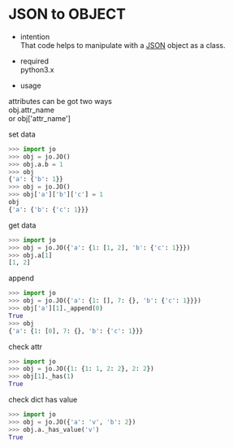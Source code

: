 # JSON to OBJECT
- intention  
That code helps to manipulate with a [JSON](https://en.wikipedia.org/wiki/JSON) object as a class.

- required  
python3.x


- usage  

attributes can be got two ways  
obj.attr_name  
or
obj['attr_name']  

set data
```python
>>> import jo
>>> obj = jo.JO()
>>> obj.a.b = 1
>>> obj
{'a': {'b': 1}}
>>> obj = jo.JO()
>>> obj['a']['b']['c'] = 1
obj
{'a': {'b': {'c': 1}}}
```

get data
```python
>>> import jo
>>> obj = jo.JO({'a': {1: [1, 2], 'b': {'c': 1}}})
>>> obj.a[1]
[1, 2]
```

append
```python
>>> import jo
>>> obj = jo.JO({'a': {1: [], 7: {}, 'b': {'c': 1}}})
>>> obj['a'][1]._append(0)
True
>>> obj
{'a': {1: [0], 7: {}, 'b': {'c': 1}}}
```

check attr
```python
>>> import jo
>>> obj = jo.JO({1: {1: 1, 2: 2}, 2: 2})
>>> obj[1]._has(1)
True
```

check dict has value
```python
>>> import jo
>>> obj = jo.JO({'a': 'v', 'b': 2})
>>> obj.a._has_value('v')
True
```
